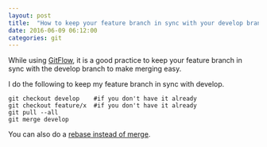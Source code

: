 ```yaml
---
layout: post
title:  "How to keep your feature branch in sync with your develop branch"
date: 2016-06-09 06:12:00
categories: git
---
```


While using [GitFlow](https://www.atlassian.com/git/tutorials/comparing-workflows/gitflow-workflow), 
it is a good practice to keep your feature branch in sync with the develop branch to make merging easy. 

I do the following to keep my feature branch in sync with develop.

```
git checkout develop    #if you don't have it already
git checkout feature/x  #if you don't have it already
git pull --all
git merge develop
``` 

You can also do a [rebase instead of merge](https://www.atlassian.com/git/tutorials/merging-vs-rebasing/).